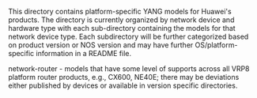 This directory contains platform-specific YANG models for Huawei's products. The directory is currently organized by network device and hardware type with each sub-directory containing the models for that network device type. Each subdirectory will be further categorized based on product version or NOS version and may have further OS/platform-specific information in a README file.

network-router - models that have some level of supports across all VRP8 platform router products, e.g., CX600, NE40E; there may be deviations either published by devices or available in version specific directories.



